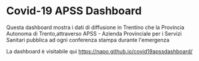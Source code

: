 # Covid-19 APSS Dashboard
Questa dashboard mostra i dati di diffusione in Trentino che la Provincia Autonoma di Trento,attraverso APSS - Azienda Provinciale per i Servizi Sanitari pubblica ad ogni conferenza stampa durante l'emergenza

La dashboard è visitabile qui
https://napo.github.io/covid19apssdashboard/
